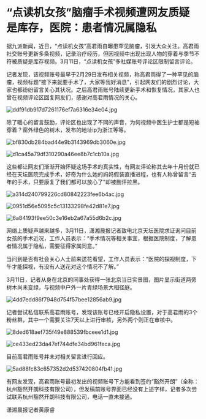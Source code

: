 # “点读机女孩”脑瘤手术视频遭网友质疑是库存，医院：患者情况属隐私

据九派新闻，近日，“点读机女孩”高君雨自曝患罕见脑瘤，引发大众关注。高君雨社交账号更新多条视频，记录治疗经历，但因视频中出现出现人物的穿着与季节不符被质疑是库存视频。3月11日，“点读机女孩”多社媒账号评论区限制留言评论。

记者发现，该视频账号最早于2月29日发布相关视频，称高君雨得了一种罕见的脑瘤，视频标题“接下来就要手术了，大家等我好消息”，引起网友们的剧烈讨论，大家也都纷纷留言关心其状况。之后高君雨账号陆续更新手术和恢复情况，其家人也曾在视频评论区回复网友们，感谢对高君雨情况的关心。

![ddf91db917d7261176ef7a6316e34e04.jpg](https://raw.githubusercontent.com/qqhsx/qqnews_image/main/2024/03/11/“点读机女孩”脑瘤手术视频遭网友质疑是库存，医院：患者情况属隐私/ddf91db917d7261176ef7a6316e34e04.jpg)

除了暖心的留言鼓励，评论区也出现了不同的声音，为何视频中医生护士都是短袖穿着？窗外绿色的树木，发布的地址ip为浙江等等。

![bf830db284bad44e9b3143969db3060e.jpg](https://raw.githubusercontent.com/qqhsx/qqnews_image/main/2024/03/11/“点读机女孩”脑瘤手术视频遭网友质疑是库存，医院：患者情况属隐私/bf830db284bad44e9b3143969db3060e.jpg)

![d1ca45a79df310290a46ee8b7c1cb10a.jpg](https://raw.githubusercontent.com/qqhsx/qqnews_image/main/2024/03/11/“点读机女孩”脑瘤手术视频遭网友质疑是库存，医院：患者情况属隐私/d1ca45a79df310290a46ee8b7c1cb10a.jpg)

这些都让网友们渐渐开始怀疑这场手术的真实性，有网友评论称其去年十月份就已经在天坛医院完成手术，好奇为什么她的妈妈假装直播进程，也有人称曾留言“去年的手术，只要康复了我们都可以放心了”却被删评拉黑。

![a314d240799226cd80842223fee6b4ac.jpg](https://raw.githubusercontent.com/qqhsx/qqnews_image/main/2024/03/11/“点读机女孩”脑瘤手术视频遭网友质疑是库存，医院：患者情况属隐私/a314d240799226cd80842223fee6b4ac.jpg)

![0951d56e5095c5c13133298fe42d81e7.jpg](https://raw.githubusercontent.com/qqhsx/qqnews_image/main/2024/03/11/“点读机女孩”脑瘤手术视频遭网友质疑是库存，医院：患者情况属隐私/0951d56e5095c5c13133298fe42d81e7.jpg)

![6a84193f9ee50c3e16eb2a67a55d6b2c.jpg](https://raw.githubusercontent.com/qqhsx/qqnews_image/main/2024/03/11/“点读机女孩”脑瘤手术视频遭网友质疑是库存，医院：患者情况属隐私/6a84193f9ee50c3e16eb2a67a55d6b2c.jpg)

网络上质疑声越来越多，3月11日，潇湘晨报记者致电北京天坛医院求证询问目前女孩的手术近况，工作人员表示：“手术情况等相关事宜，根据医院制度，了解患者情况属于隐私，需要征得家属同意。”

当问到是否有社会关心人士前来送花看望，工作人员表示：“医院的探视制度，下午才能探视，有没有人送花对这个情况不了解。”

3月11日，记者从身在北京的同事处获得一张北京当日实景图，图片显示街道两旁树木尚未变绿，与视频中户外一片青绿场景大相径庭。

![4dd7edd86f7948d754f57bee12856ab9.jpg](https://raw.githubusercontent.com/qqhsx/qqnews_image/main/2024/03/11/“点读机女孩”脑瘤手术视频遭网友质疑是库存，医院：患者情况属隐私/4dd7edd86f7948d754f57bee12856ab9.jpg)

记者尝试私信联系高君雨账号，发现该账号已经开启隐私设置，对于高君雨的3个粉丝群，其中一个需要关注7天以上进行审核，另外两个则正在审核中。

![8ded618aef735f49e888539fbceee1d1.jpg](https://raw.githubusercontent.com/qqhsx/qqnews_image/main/2024/03/11/“点读机女孩”脑瘤手术视频遭网友质疑是库存，医院：患者情况属隐私/8ded618aef735f49e888539fbceee1d1.jpg)

![ce433ed23da47ef744dfe34bd961feca.jpg](https://raw.githubusercontent.com/qqhsx/qqnews_image/main/2024/03/11/“点读机女孩”脑瘤手术视频遭网友质疑是库存，医院：患者情况属隐私/ce433ed23da47ef744dfe34bd961feca.jpg)

目前高君雨账号并未对相关留言进行回应。

![5ad88fc83c657352d2d537420804fb41.jpg](https://raw.githubusercontent.com/qqhsx/qqnews_image/main/2024/03/11/“点读机女孩”脑瘤手术视频遭网友质疑是库存，医院：患者情况属隐私/5ad88fc83c657352d2d537420804fb41.jpg)

有网友发现，高君雨账号最初发出的视频账号下方能看到签约“豁然开朗”（全称：杭州豁然开朗科技有限公司），但发稿前账号界面已经没有上述字样，记者多次尝试联系杭州豁然开朗科技有限公司，电话一直未接通。

潇湘晨报记者黄康睿

